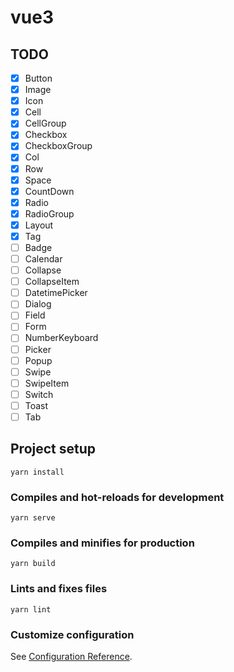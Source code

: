 # vue3
## TODO
- [x] Button
- [x] Image
- [x] Icon
- [x] Cell
- [x] CellGroup
- [x] Checkbox
- [x] CheckboxGroup
- [x] Col
- [x] Row
- [x] Space
- [x] CountDown
- [x] Radio
- [x] RadioGroup
- [x] Layout
- [x] Tag
- [ ] Badge
- [ ] Calendar
- [ ] Collapse
- [ ] CollapseItem
- [ ] DatetimePicker
- [ ] Dialog
- [ ] Field
- [ ] Form
- [ ] NumberKeyboard
- [ ] Picker
- [ ] Popup
- [ ] Swipe
- [ ] SwipeItem
- [ ] Switch
- [ ] Toast
- [ ] Tab
## Project setup
```
yarn install
```

### Compiles and hot-reloads for development
```
yarn serve
```

### Compiles and minifies for production
```
yarn build
```

### Lints and fixes files
```
yarn lint
```

### Customize configuration
See [Configuration Reference](https://cli.vuejs.org/config/).
